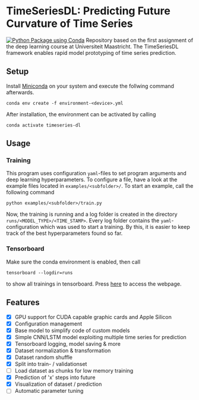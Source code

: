 # TimeSeriesDL: Predicting Future Curvature of Time Series
[![Python Package using Conda](https://github.com/Huntler/TimeSeriesDL/actions/workflows/python-package-conda.yml/badge.svg)](https://github.com/Huntler/TimeSeriesDL/actions/workflows/python-package-conda.yml)
Repository based on the first assignment of the deep learning course at Universiteit Maastricht. The TimeSeriesDL framework enables rapid model prototyping of time series prediction.

## Setup
Install [Miniconda](https://docs.conda.io/en/latest/miniconda.html) on your system and execute the follwing command afterwards.

```
conda env create -f environment-<device>.yml
```

After installation, the environment can be activated by calling 

```
conda activate timeseries-dl
```

## Usage
### Training
This program uses configuration `yaml`-files to set program arguments and deep learning hyperparameters. To configure a file, have a look at the example files located in ```examples/<subfolder>/```. To start an example, call the following command

```
python examples/<subfolder>/train.py
```

Now, the training is running and a log folder is created in the directory ```runs/<MODEL_TYPE>/<TIME_STAMP>```. Every log folder contains the `yaml`-configuration which was used to start a training. By this, it is easier to keep track of the best hyperparameters found so far.

### Tensorboard
Make sure the conda environment is enabled, then call

```
tensorboard --logdir=runs
```

to show all trainings in tensorboard. Press [here](http://localhost:6006) to access the webpage.

## Features
- [x] GPU support for CUDA capable graphic cards and Apple Silicon
- [x] Configuration management
- [x] Base model to simplify code of custom models
- [x] Simple CNN/LSTM model exploiting multiple time series for prediction
- [x] Tensorboard logging, model saving & more
- [x] Dataset normalization & transformation
- [x] Dataset random shuffle
- [x] Split into train- / validationset
- [ ] Load dataset as chunks for low memory training
- [x] Prediction of 'x' steps into future
- [x] Visualization of dataset / prediction
- [ ] Automatic parameter tuning
